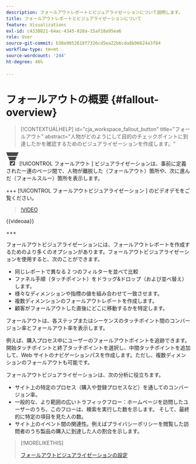 ```yaml
---
description: フォールアウトレポートとビジュアライゼーションについて説明します。
title: フォールアウトレポートとビジュアライゼーションについて
feature: Visualizations
exl-id: c4338821-64ac-4345-828a-15af18a95ea6
role: User
source-git-commit: b38e9052618f7326cd5ea22b6cda8b96624a3f84
workflow-type: tm+mt
source-wordcount: '244'
ht-degree: 46%

---
```


# フォールアウトの概要 {#fallout-overview}

<!-- markdownlint-disable MD034 -->

>[!CONTEXTUALHELP]
>id="cja_workspace_fallout_button"
>title="フォールアウト"
>abstract="人物がどのようにして目的のチェックポイントに到達したかを確認するためのビジュアライゼーションを作成します。"

<!-- markdownlint-enable MD034 -->


![ コンバージョンファネル ](/help/assets/icons/ConversionFunnel.svg)[!UICONTROL  フォールアウト ] ビジュアライゼーションは、事前に定義された一連のページ間で、人物が離脱した（フォールアウト）箇所や、次に進んだ（フォールスルー）箇所を表示します。

+++ [!UICONTROL  フォールアウトビジュアライゼーション ] のビデオデモをご覧ください。

>[!VIDEO](https://video.tv.adobe.com/v/345883/?quality=12)

{{videoaa}}

+++

フォールアウトビジュアライゼーションには、フォールアウトレポートを作成するためのより多くのオプションがあります。フォールアウトビジュアライゼーションを使用すると、次のことができます。

* 同じレポートで異なる 2 つのフィルターを並べて比較
* ファネル手順（タッチポイント）をドラッグ&amp;ドロップ（および並べ替え）します。
* 様々なディメンションや指標の値を組み合わせて一致させます。
* 複数ディメンションのフォールアウトレポートを作成します。
* 顧客がフォールアウトした直後にどこに移動するかを特定します。

フォールアウトは、各ステップまたはシーケンスのタッチポイント間のコンバージョン率とフォールアウト率を表示します。

例えば、購入プロセス中にユーザーのフォールアウトポイントを追跡できます。 開始タッチポイントと終了タッチポイントを選択し、中間タッチポイントを追加して、Web サイトのナビゲーションパスを作成します。ただし、複数ディメンションのフォールアウトも可能です。

フォールアウトビジュアライゼーションは、次の分析に役立ちます。

* サイト上の特定のプロセス（購入や登録プロセスなど）を通してのコンバージョン率。
* 一般的な、より範囲の広いトラフィックフロー：ホームページを訪問したユーザーのうち、このフローは、検索を実行した数を示します。 そして、最終的に特定の項目を見た人の数。
* サイト上のイベント間の関連性。例えばプライバシーポリシーを閲覧した訪問者のうち製品の購入に到達した人の割合を示します。

>[!MORELIKETHIS]
>
>[フォールアウトビジュアライゼーションの設定](configuring-fallout.md)



